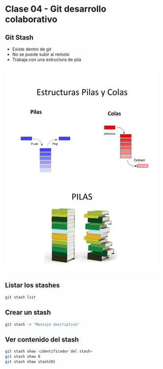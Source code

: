 # Clase 04 - Git desarrollo colaborativo

## Git Stash

* Existe dentro de git
* No se puede subir al remoto
* Trabaja con una estructura de pila

![fifo-lifo](_ref/image.png)

## Listar los stashes

```sh
git stash list
```

## Crear un stash

```sh
git stash -m "Mensaje descriptivo"
```

## Ver contenido del stash

```sh
git stash show <identificador del stash>
git stash show 0
git stash show stash{0}
```